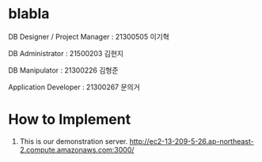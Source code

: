 # blabla

DB Designer / Project Manager : 21300505 이기혁

DB Administrator : 21500203 김현지

DB Manipulator : 21300226 김형준

Application Developer : 21300267 문의거

# How to Implement

1. This is our demonstration server.
http://ec2-13-209-5-26.ap-northeast-2.compute.amazonaws.com:3000/


